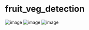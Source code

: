 # fruit_veg_detection
![image](https://github.com/user-attachments/assets/c9f8711c-7e5d-45c9-863b-c6f160df616a)
![image](https://github.com/user-attachments/assets/ff2c7454-b045-448c-ac09-5c7154bf4291)
![image](https://github.com/user-attachments/assets/0475451a-650b-4907-9e68-d1048edfab45)

